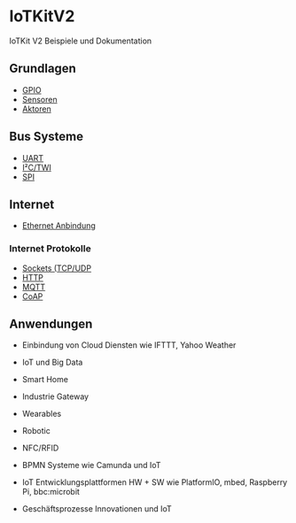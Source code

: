 IoTKitV2
========

IoTKit V2 Beispiele und Dokumentation

## Grundlagen

* [GPIO](gpio/)
* [Sensoren](sensors/)
* [Aktoren](actors/)

## Bus Systeme

* [UART](uart/)
* [I²C/TWI](i2c/)
* [SPI](spi/)

## Internet 

* [Ethernet Anbindung](eth/)

### Internet Protokolle

* [Sockets (TCP/UDP](tcpip/)
* [HTTP](http/)
* [MQTT](mqtt/)
* [CoAP](coap/)

## Anwendungen

* Einbindung von Cloud Diensten wie IFTTT, Yahoo Weather
* IoT und Big Data
* Smart Home
* Industrie Gateway
* Wearables
* Robotic
* NFC/RFID
* BPMN Systeme wie Camunda und IoT

* IoT Entwicklungsplattformen HW + SW wie PlatformIO, mbed, Raspberry Pi, bbc:microbit
* Geschäftsprozesse Innovationen und IoT